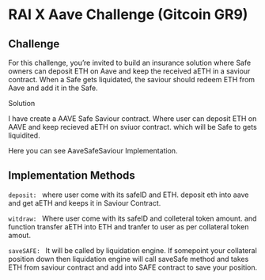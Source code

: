# RAI X Aave Challenge (Gitcoin GR9)

## Challenge

For this challenge, you’re invited to build an insurance solution where Safe owners can deposit ETH on Aave and keep the received aETH in a saviour contract. When a Safe gets liquidated, the saviour should redeem ETH from Aave and add it in the Safe.

Solution

I have create a AAVE Safe Saviour contract. Where user can deposit ETH on AAVE and keep recieved aETH on sviuor contract. which will be Safe to gets liquidited.

Here you can see AaveSafeSaviour Implementation.

## Implementation Methods

`deposit: ` where user come with its safeID and ETH. deposit eth into aave and get aETH and keeps it in Saviour Contract.

`witdraw: ` Where user come with its safeID and colleteral token amount. and function transfer aETH into ETH and tranfer to user as per collateral token amout.

`saveSAFE: ` It will be called by liquidation engine. If somepoint your collateral position down then liquidation engine will call saveSafe method and takes ETH from saviour contract and add into SAFE contract to save your position.